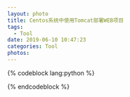 ```yaml
---
layout: photo
title: Centos系统中使用Tomcat部署WEB项目
tags:
  - Tool
date: 2019-06-10 10:47:23
categories: Tool
photos:
---
```


<!--more-->
{% codeblock lang:python %}

{% endcodeblock %}